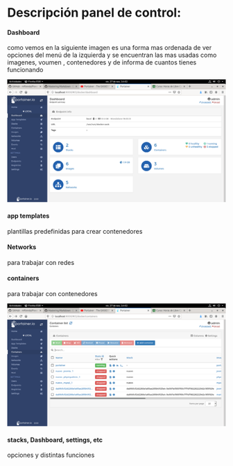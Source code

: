 # Descripción panel de control:
#### Dashboard
como vemos en la siguiente imagen es una forma mas ordenada de ver opciones del menú de la izquierda y se encuentran las mas usadas como imagenes, voumen , contenedores y de informa de cuantos tienes funcionando 

![Texto alternativo](./imagenes/3.png "Título alternativo")
#### app templates
plantillas predefinidas para crear contenedores
#### Networks
para trabajar con redes
#### containers 
para trabajar con contenedores 

![Texto alternativo](./imagenes/4.png "Título alternativo")
#### stacks, Dashboard, settings, etc 
opciones y distintas funciones


